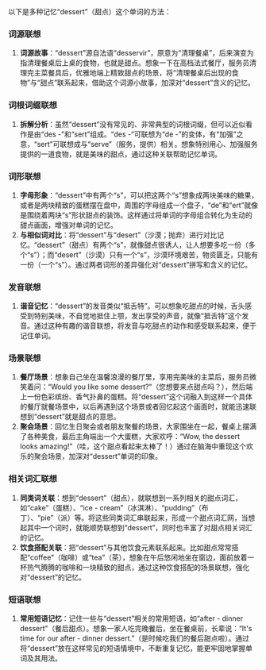 以下是多种记忆“dessert”（甜点）这个单词的方法：

### 词源联想
1. **词源故事**：“dessert”源自法语“desservir”，原意为“清理餐桌”，后来演变为指清理餐桌后上桌的食物，也就是甜点。想象一下在高档法式餐厅，服务员清理完主菜餐具后，优雅地端上精致甜点的场景，将“清理餐桌后出现的食物”与“甜点”联系起来，借助这个词源小故事，加深对“dessert”含义的记忆。

### 词根词缀联想
1. **拆解分析**：虽然“dessert”没有常见的、非常典型的词根词缀，但可以近似看作是由“des -”和“sert”组成。“des -”可联想为“de -”的变体，有“加强”之意，“sert”可联想成与“serve”（服务，提供）相关。想象特别用心、加强服务提供的一道食物，就是美味的甜点，通过这种关联帮助记忆单词。

### 词形联想
1. **字母形象**：“dessert”中有两个“s”，可以把这两个“s”想象成两块美味的糖果，或者是两块精致的蛋糕摆在盘中，周围的字母组成一个盘子，“de”和“ert”就像是围绕着两块“s”形状甜点的装饰。这样通过将单词的字母组合转化为生动的甜点画面，增强对单词的记忆。
2. **与相似词对比**：将“dessert”与“desert”（沙漠；抛弃）进行对比记忆。“dessert”（甜点）有两个“s”，就像甜点很诱人，让人想要多吃一份（多个“s”）；而“desert”（沙漠）只有一个“s”，沙漠环境艰苦，物资匮乏，只能有一份（一个“s”）。通过两者词形的差异强化对“dessert”拼写和含义的记忆。

### 发音联想
1. **谐音记忆**：“dessert”的发音类似“抵舌特”。可以想象吃甜点的时候，舌头感受到特别美味，不自觉地抵住上颚，发出享受的声音，就像“抵舌特”这个发音。通过这种有趣的谐音联想，将发音与吃甜点的动作和感受联系起来，便于记住单词。

### 场景联想
1. **餐厅场景**：想象自己坐在温馨浪漫的餐厅里，享用完美味的主菜后，服务员微笑着问：“Would you like some dessert?”（您想要来点甜点吗？），然后端上一份色彩缤纷、香气扑鼻的蛋糕。将“dessert”这个词融入到这样一个具体的餐厅就餐场景中，以后再遇到这个场景或者回忆起这个画面时，就能迅速联想到“dessert”就是甜点的意思。
2. **聚会场景**：回忆生日聚会或者朋友聚餐的场景，大家围坐在一起，餐桌上摆满了各种美食，最后主角端出一个大蛋糕，大家欢呼：“Wow, the dessert looks amazing!”（哇，这个甜点看起来太棒了！）通过在脑海中重现这个欢乐的聚会场景，加深对“dessert”单词的印象。

### 相关词汇联想
1. **同类词关联**：想到“dessert”（甜点），就联想到一系列相关的甜点词汇，如“cake”（蛋糕）、“ice - cream”（冰淇淋）、“pudding”（布丁）、“pie”（派）等。将这些同类词汇串联起来，形成一个甜点词汇网，当想起其中一个词时，就能顺势联想到“dessert”，同时也丰富了对甜点相关词汇的记忆。
2. **饮食搭配关联**：把“dessert”与其他饮食元素联系起来。比如甜点常常搭配“coffee”（咖啡）或“tea”（茶），想象在午后悠闲地坐在窗边，面前放着一杯热气腾腾的咖啡和一块精致的甜点，通过这种饮食搭配的场景联想，强化对“dessert”的记忆。

### 短语联想
1. **常用短语记忆**：记住一些与“dessert”相关的常用短语，如“after - dinner dessert”（餐后甜点）。想象一家人吃完晚餐后，坐在餐桌前，长辈说：“It's time for our after - dinner dessert.”（是时候吃我们的餐后甜点啦）。通过将“dessert”放在这样常见的短语情境中，不断重复记忆，能更牢固地掌握单词及其用法。 